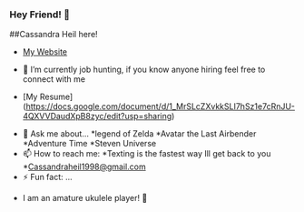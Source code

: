 ### Hey Friend! 👋

##Cassandra Heil here!

* [My Website](https://cassandraheil.github.io/Portfolio/)

- 🔭 I’m currently job hunting, if you know anyone hiring feel free to connect with me 
* [My Resume] (https://docs.google.com/document/d/1_MrSLcZXvkkSLI7hSz1e7cRnJU-4QXVVDaudXpB8zyc/edit?usp=sharing)

- 💬 Ask me about...
  *legend of Zelda
  *Avatar the Last Airbender
  *Adventure Time
  *Steven Universe
- 📫 How to reach me: 
*Texting is the fastest way Ill get back to you
*Cassandraheil1998@gmail.com
- ⚡ Fun fact: ...
* I am an amature ukulele player! 🎵

